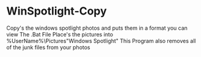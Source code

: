 # WinSpotlight-Copy
Copy's the windows spotlight photos and puts them in a format you can view
The .Bat File Place's the pictures into %UserName%\Pictures\"Windows Spotlight"
This Program also removes all of the junk files from your photos

